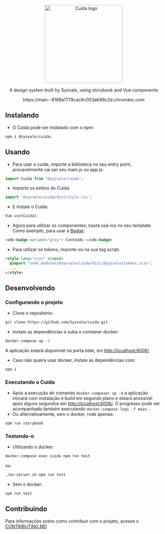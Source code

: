 <p align="center">
  <a href="https://sysvale.github.io/cuida">
    <img src="https://framerusercontent.com/images/xz7CrU73qctPY2Vm79XMnTAVM.svg" alt="Cuida logo" width="250" />
  </a>
</p>

<div align="center">
  <p align="center">A design system built by Sysvale, using storybook and Vue components</p>
  <p align="center">https://main--6168a1779cac8c003ab99c2d.chromatic.com</p>
</div>

## Instalando

- O Cuida pode ser instalado com o npm:

```bash
npm i @sysvale/cuida;
```

## Usando

- Para usar o cuida, importe a biblioteca no seu entry point, provavelmente vai ser seu main.js ou app.js:

```js
import Cuida from "@sysvale/cuida";
```

- Importe os estilos do Cuida:
```js
import '@sysvale/cuida/dist/style.css';
```

- E instale o Cuida:

```js
Vue.use(Cuida);
```

- Agora para utilizar os componentes, basta usá-los no seu template. Como exemplo, para usar a
  [Badge](https://sysvale.github.io/cuida/?path=/docs/componentes-display-badge--badge):

```html
<cds-badge variant="gray"> Conteúdo </cds-badge>
```

- Para utilizar os tokens, importe-os na sua tag script.

```html
<style lang="scss" scoped>
  @import 'node_modules/@sysvale/cuida/dist/@sysvale/tokens.scss';
  ...
</style>
```

## Desenvolvendo

### Configurando o projeto

- Clone o repositório:

```bash
git clone https://github.com/Sysvale/cuida.git
```

- Instale as dependências e suba o container docker:

```bash
docker-compose up -d
```

A aplicação estará disponível na porta `6006`, em [http://localhost:6006/](http://localhost:6006).

- Caso não queira usar docker, instale as dependências com:

```bash
npm i
```

### Executando o Cuida

- Após a execução do comando `docker-composer up -d` a aplicação iniciará com instalação e build em segundo plano e estará acessível após alguns segundos em [http://localhost:6006/](http://localhost:6006). O progresso pode ser acompanhado também executando `docker-compose logs -f main`.
  .
- Ou alternativamente, sem o docker, rode apenas:

```bash
npm run storybook
```

### Testando-o

- Utilizando o docker:

```bash
docker-compose exec cuida npm run test
```

ou

```bash
./on-server.sh npm run test
```

- Sem o docker:

```bash
npm run test
```

## Contribuindo

Para informações sobre como contribuir com o projeto, acesse o [CONTRIBUTING.MD](https://github.com/Sysvale/cuida/blob/main/CONTRIBUTING.md)

